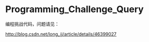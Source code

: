 # Programming_Challenge_Query

编程挑战代码，问题请见： 

http://blog.csdn.net/long_jj/article/details/46399027
